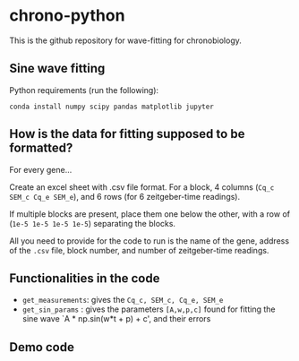 # chrono-python
This is the github repository for wave-fitting for chronobiology.

## Sine wave fitting 
Python requirements (run the following):

`conda install numpy scipy pandas matplotlib jupyter`

## How is the data for fitting supposed to be formatted?
For every gene...

Create an excel sheet with .csv file format. For a block, 4 columns (`Cq_c SEM_c Cq_e SEM_e`), and 6 rows (for 6 zeitgeber-time readings).

If multiple blocks are present, place them one below the other, with a row of (`1e-5 1e-5 1e-5 1e-5`) separating the blocks.

All you need to provide for the code to run is the name of the gene, address of the `.csv` file, block number, and number of zeitgeber-time readings.

## Functionalities in the code
- `get_measurements`: gives the `Cq_c, SEM_c, Cq_e, SEM_e`
- `get_sin_params`  : gives the parameters `[A,w,p,c]` found for fitting the sine wave `A * np.sin(w*t + p) + c', and their errors 

## Demo code


